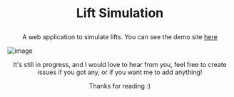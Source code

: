 # <p align="center">Lift Simulation</p>
<p align="center">A web application to simulate lifts. You can see the demo site <a href="https://the-lift-simulation.netlify.app/">here</a> </p>



![image](https://user-images.githubusercontent.com/78981177/200365499-b579580c-b43a-49ff-b2df-c614028c0d49.png)

<p align="center">It's still in progress, and I would love to hear from you, feel free to create issues if you got any, or if you want me to add anything!</p>
<p align="center">Thanks for reading :)</p>
